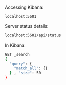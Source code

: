<!--ts-->


<!-- Created by https://github.com/ekalinin/github-markdown-toc -->
<!-- Added by: gil_diy, at: Sun 25 Dec 2022 02:25:26 IST -->

<!--te-->


```bash
```

Accessing Kibana:
```bash
localhost:5601
```


Server status details:
```bash
localhost:5601/api/status
```

In Kibana:
```bash
GET _search
{
  "query": {
    "match_all": {}
  } , "size": 50
}
```
